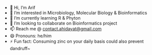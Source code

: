 - 👋 Hi, I’m Arif
- 👀 I’m interested in Microbiology, Molecular Biology & Bioinformatics
- 🌱 I’m currently learning R & Phyton
- 💞️ I’m looking to collaborate on Bioinformatics project
- 📫 Reach me @ contact.ahidayat@gmail.com
- 😄 Pronouns: he/him
- ⚡ Fun fact: Consuming zinc on your daily basis could also prevent dandruff~
